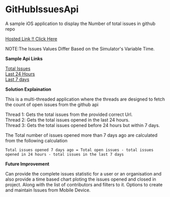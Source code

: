 # GitHubIssuesApi
A sample iOS application to display the Number of total issues in github repo

[Hosted Link !! Click Here](https://appetize.io/app/3jdtwcgwyj6vvhda7532v4m6mm?device=iphone5s&scale=100&orientation=portrait&osVersion=9.2)

NOTE:The Issues Values Differ Based on the Simulator's Variable Time.

**Sample Api Links**

[Total Issues](https://api.github.com/repos/Shippable/support/issues?state=open&per_page=100)</br>
[Last 24 Hours](https://api.github.com/repos/Shippable/support/issues?state=open&per_page=100&since=2016-02-22T11:24:59+05:30)</br>
[Last 7 days ](https://api.github.com/repos/Shippable/support/issues?state=open&per_page=100&since=2016-02-16T11:25:26+05:30)</br>

**Solution Explaination**

This is a multi-threaded application where the threads are designed to fetch the count of open issues from the github api

Thread 1: Gets the total issues from the provided correct Url.</br>
Thread 2: Gets the total issues opened in the last 24 hours.</br>
Thread 3: Gets the total issues opened before 24 hours but within 7 days.

The Total number of issues opened more than 7 days ago are calculated from the following calculation
```
Total issues opened 7 days ago = Total open issues - total issues opened in 24 hours - total issues in the last 7 days

```
**Future Improvement**

Can provide the complete issues statistic for a user or an organisation and also provide a time based chart ploting the issues opened and closed in project. Along with the list of contributors and filters to it. Options to create and maintain Issues from Mobile Device.
